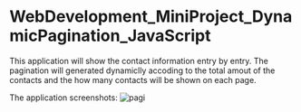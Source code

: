 # WebDevelopment_MiniProject_DynamicPagination_JavaScript

This application will show the contact information entry by entry.
The pagination will generated dynamiclly accoding to the total amout of the contacts and the how many contacts will be shown on each page.

The application screenshots:
![pagi](https://user-images.githubusercontent.com/93168873/211184109-da7eef7d-16c1-4bd0-849f-f894fd54f8f9.jpg)
